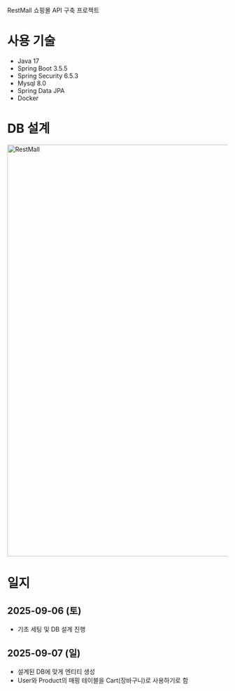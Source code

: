 RestMall 쇼핑몰 API 구축 프로젝트

# 사용 기술
- Java 17
- Spring Boot 3.5.5
- Spring Security 6.5.3
- Mysql 8.0
- Spring Data JPA
- Docker

# DB 설계
<img width="2320" height="942" alt="RestMall" src="https://github.com/user-attachments/assets/58e6aecd-66b4-406e-ac80-c9ffea23bc91" />



# 일지

## 2025-09-06 (토)
- 기초 세팅 및 DB 설계 진행

## 2025-09-07 (일)
- 설계된 DB에 맞게 엔티티 생성
- User와 Product의 매핑 테이블을 Cart(장바구니)로 사용하기로 함

  

